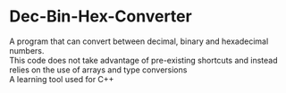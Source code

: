 # Dec-Bin-Hex-Converter
A program that can convert between decimal, binary and hexadecimal numbers.
<br>
This code does not take advantage of pre-existing shortcuts and instead relies on the use of arrays and type conversions
<br>
A learning tool used for C++
